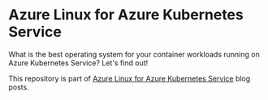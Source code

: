 # Azure Linux for Azure Kubernetes Service
What is the best operating system for your container workloads running on Azure Kubernetes Service? Let's find out!

This repository is part of [Azure Linux for Azure Kubernetes Service](https://robino.io/azure-linux-for-azure-kubernetes-service/ "Azure Linux for Azure Kubernetes Service") blog posts.
